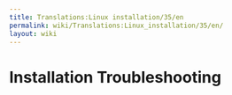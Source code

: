 ```yaml
---
title: Translations:Linux installation/35/en
permalink: wiki/Translations:Linux_installation/35/en/
layout: wiki
---
```


# Installation Troubleshooting
